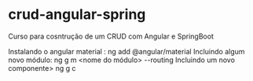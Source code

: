 # crud-angular-spring
Curso para cosntrução de um CRUD com Angular e SpringBoot

Instalando o angular material : ng add @angular/material
Incluindo algum novo módulo: ng g m <nome do módulo> --routing
Incluindo um novo componente> ng g c <nome do componente>
